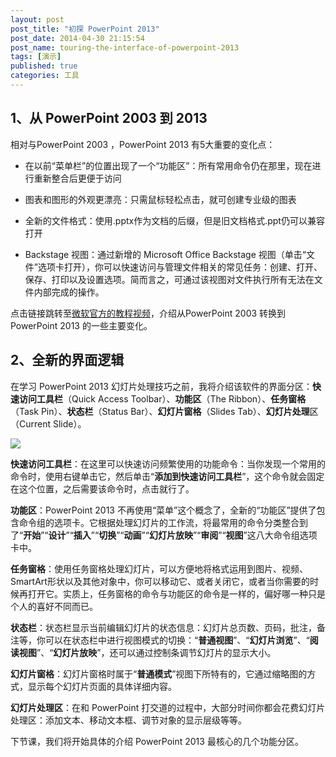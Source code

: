 ```yaml
---
layout: post
post_title: "初探 PowerPoint 2013"
post_date: 2014-04-30 21:15:54
post_name: touring-the-interface-of-powerpoint-2013
tags: [演示]
published: true
categories: 工具
---
```


## 1、从 PowerPoint 2003 到 2013


相对与PowerPoint 2003 ，PowerPoint 2013 有5大重要的变化点：

*   在以前“菜单栏”的位置出现了一个“功能区”：所有常用命令仍在那里，现在进行重新整合后更便于访问

*   图表和图形的外观更漂亮：只需鼠标轻松点击，就可创建专业级的图表

*   全新的文件格式：使用.pptx作为文档的后缀，但是旧文档格式.ppt仍可以兼容打开

*   Backstage 视图：通过新增的 Microsoft Office Backstage 视图（单击“文件”选项卡打开），你可以快速访问与管理文件相关的常见任务：创建、打开、保存、打印以及设置选项。简而言之，可通过该视图对文件执行所有无法在文件内部完成的操作。

点击链接跳转至[微软官方的教程视频](http://v.qq.com/page/i/q/5/i0127bhfuq5.html?start=15)，介绍从PowerPoint 2003 转换到 PowerPoint 2013 的一些主要变化。

## 2、全新的界面逻辑

在学习 PowerPoint 2013 幻灯片处理技巧之前，我将介绍该软件的界面分区：**快速访问工具栏**（Quick Access Toolbar）、**功能区**（The Ribbon）、**任务窗格**（Task Pin）、**状态栏**（Status Bar）、**幻灯片窗格**（Slides Tab）、**幻灯片处理**区（Current Slide）。

![](http://mmbiz.qpic.cn/mmbiz/z3T1vlHdIX8MklvTiccKvxndiaMUuibkMf7xJ60m7nmlzm2Pk0SkIJMr4icJS7JQq0U6VT2ZA2RmNwJ8Rcp1u7EicwQ/0)

**快速访问工具栏**：在这里可以快速访问频繁使用的功能命令：当你发现一个常用的命令时，使用右键单击它，然后单击“**添加到快速访问工具栏**”，这个命令就会固定在这个位置，之后需要该命令时，点击就行了。

**功能区**：PowerPoint 2013 不再使用“菜单”这个概念了，全新的“功能区”提供了包含命令组的选项卡。它根据处理幻灯片的工作流，将最常用的命令分类整合到了“**开始**”“**设计**”“**插入**”“**切换**”“**动画**”“**幻灯片放映**”“**审阅**”“**视图**”这八大命令组选项卡中。

**任务窗格**：使用任务窗格处理幻灯片，可以方便地将格式运用到图片、视频、SmartArt形状以及其他对象中，你可以移动它、或者关闭它，或者当你需要的时候再打开它。实质上，任务窗格的命令与功能区的命令是一样的，偏好哪一种只是个人的喜好不同而已。

**状态栏**：状态栏显示当前编辑幻灯片的状态信息：幻灯片总页数、页码，批注，备注等，你可以在状态栏中进行视图模式的切换：“**普通视图**”、“**幻灯片浏览**”、“**阅读视图**”、“**幻灯片放映**”，还可以通过控制条调节幻灯片的显示大小。

**幻灯片窗格**：幻灯片窗格时属于“**普通模式**”视图下所特有的，它通过缩略图的方式，显示每个幻灯片页面的具体详细内容。

**幻灯片处理区**：在和 PowerPoint 打交道的过程中，大部分时间你都会花费幻灯片处理区：添加文本、移动文本框、调节对象的显示层级等等。

下节课，我们将开始具体的介绍 PowerPoint 2013 最核心的几个功能分区。




